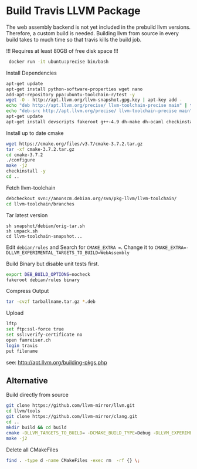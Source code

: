 # Build Travis LLVM Package
The web assembly backend is not yet included in the prebuild llvm versions. Therefore, a custom build is needed. Building llvm from source in every build takes to much time so that travis kills the build job.

!!! Requires at least 80GB of free disk space !!!

```sh
 docker run -it ubuntu:precise bin/bash
 ```
 
Install Dependencies

```sh
apt-get update
apt-get install python-software-properties wget nano
add-apt-repository ppa:ubuntu-toolchain-r/test -y
wget -O - http://apt.llvm.org/llvm-snapshot.gpg.key | apt-key add -
echo "deb http://apt.llvm.org/precise/ llvm-toolchain-precise main" | tee -a /etc/apt/sources.list
echo "deb-src http://apt.llvm.org/precise/ llvm-toolchain-precise main" | tee -a /etc/apt/sources.list
apt-get update
apt-get install devscripts fakeroot g++-4.9 dh-make dh-ocaml checkinstall libffi-dev python-sphinx python-dev swig libjsoncpp-dev help-man subversion rsync quilt help2man chrpath lftp git -y
```

Install up to date cmake

```sh
wget https://cmake.org/files/v3.7/cmake-3.7.2.tar.gz
tar -xf cmake-3.7.2.tar.gz
cd cmake-3.7.2
./configure
make -j2
checkinstall -y 
cd ..
```

Fetch llvm-toolchain 

```sh
debcheckout svn://anonscm.debian.org/svn/pkg-llvm/llvm-toolchain/ 
cd llvm-toolchain/branches
```

Tar latest version
```
sh snapshot/debian/orig-tar.sh
sh unpack.sh
cd llvm-toolchain-snapshot...
```

Edit `debian/rules` and Search for `CMAKE_EXTRA =`. Change it to `CMAKE_EXTRA=-DLLVM_EXPERIMENTAL_TARGETS_TO_BUILD=WebAssembly`

Build Binary but disable unit tests first.

```sh
export DEB_BUILD_OPTIONS=nocheck
fakeroot debian/rules binary
```

Compress Output

```sh
tar -cvzf tarballname.tar.gz *.deb
```


Upload

```bash
lftp 
set ftp:ssl-force true
set ssl:verify-certificate no
open famreiser.ch
login travis 
put filename
```

see: http://apt.llvm.org/building-pkgs.php


## Alternative

Build directly from source

```bash
git clone https://github.com/llvm-mirror/llvm.git
cd llvm/tools
git clone https://github.com/llvm-mirror/clang.git
cd ..
mkdir build && cd build
cmake -DLLVM_TARGETS_TO_BUILD= -DCMAKE_BUILD_TYPE=Debug -DLLVM_EXPERIMENTAL_TARGETS_TO_BUILD=WebAssembly -DLLVM_INCLUDE_EXAMPLES=OFF -DLLVM_INCLUDE_TESTS=OFF ..
make -j2
```

Delete all CMakeFiles

```sh
find . -type d -name CMakeFiles -exec rm  -rf {} \;
```
